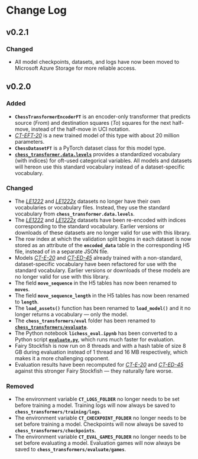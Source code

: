 # Change Log

## v0.2.1

### Changed

* All model checkpoints, datasets, and logs have now been moved to Microsoft Azure Storage for more reliable access.

## v0.2.0

### Added

* **`ChessTransformerEncoderFT`** is an encoder-only transformer that predicts source (*From*) and destination squares (*To*) squares for the next half-move, instead of the half-move in UCI notation.
* [*CT-EFT-20*](https://github.com/sgrvinod/chess-transformers#ct-eft-20) is a new trained model of this type with about 20 million parameters.
* **`ChessDatasetFT`** is a PyTorch dataset class for this model type.
* [**`chess_transformer.data.levels`**](https://github.com/sgrvinod/chess-transformers/blob/main/chess_transformers/data/levels.py) provides a standardized vocabulary (with indices) for oft-used categorical variables. All models and datasets will hereon use this standard vocabulary instead of a dataset-specific vocabulary.

### Changed

* The [*LE1222*](https://github.com/sgrvinod/chess-transformers#le1222) and [*LE1222x*](https://github.com/sgrvinod/chess-transformers#le1222x) datasets no longer have their own vocabularies or vocabulary files. Instead, they use the standard vocabulary from **`chess_transformer.data.levels`**.
* The [*LE1222*](https://github.com/sgrvinod/chess-transformers#le1222) and [*LE1222x*](https://github.com/sgrvinod/chess-transformers#le1222x) datasets have been re-encoded with indices corresponding to the standard vocabulary. Earlier versions or downloads of these datasets are no longer valid for use with this library.
* The row index at which the validation split begins in each dataset is now stored as an attribute of the **`encoded_data`** table in the corresponding H5 file, instead of in a separate JSON file.
* Models [*CT-E-20*](https://github.com/sgrvinod/chess-transformers#ct-e-20) and [*CT-ED-45*](https://github.com/sgrvinod/chess-transformers#ct-ed-45) already trained with a non-standard, dataset-specific vocabulary have been refactored for use with the standard vocabulary. Earlier versions or downloads of these models are no longer valid for use with this library.
* The field **`move_sequence`** in the H5 tables has now been renamed to **`moves`**.
* The field **`move_sequence_length`** in the H5 tables has now been renamed to **`length`**.
* The **`load_assets()`** function has been renamed to **`load_model()`** and it no longer returns a vocabulary — only the model.
* The **`chess_transformers/eval`** folder has been renamed to [**`chess_transformers/evaluate`**](https://github.com/sgrvinod/chess-transformers/tree/main/chess_transformers/evaluate). 
* The Python notebook **`lichess_eval.ipynb`** has been converted to a Python script [**`evaluate.py`**](https://github.com/sgrvinod/chess-transformers/blob/main/chess_transformers/evaluate/evaluation.py), which runs much faster for evaluation. 
* Fairy Stockfish is now run on 8 threads and with a hash table of size 8 GB during evaluation instead of 1 thread and 16 MB respectively, which makes it a more challenging opponent.
* Evaluation results have been recomputed for [*CT-E-20*](https://github.com/sgrvinod/chess-transformers#ct-e-20) and [*CT-ED-45*](https://github.com/sgrvinod/chess-transformers#ct-ed-45) against this stronger Fairy Stockfish — they naturally fare worse.

### Removed

* The environment variable **`CT_LOGS_FOLDER`** no longer needs to be set before training a model. Training logs will now always be saved to **`chess_transformers/training/logs`**. 
* The environment variable **`CT_CHECKPOINT_FOLDER`** no longer needs to be set before training a model. Checkpoints will now always be saved to **`chess_transformers/checkpoints`**.
* The environment variable **`CT_EVAL_GAMES_FOLDER`** no longer needs to be set before evaluating a model. Evaluation games will now always be saved to **`chess_transformers/evaluate/games`**.

  
